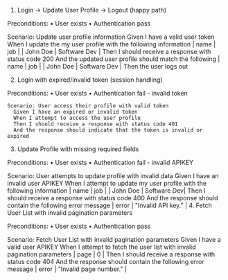1.	Login → Update User Profile → Logout (happy path) 
   
Preconditions: 
•	User exists
•	Authentication pass

Scenario: Update user profile information
    Given I have a valid user token
    When I update the my user profile with the following information
      | name       | job         	|
      | John Doe | Software Dev 	|
    Then I should receive a response with status code 200
    And the updated user profile should match the following
      | name       | job         	|
      | John Doe | Software Dev 	|
    Then the user logs out  

2.	Login with expired/invalid token (session handling) 

Preconditions: 
•	User exists
•	Authentication fail - invalid token

    Scenario: User access their profile with valid token
      Given I have an expired or invalid token
      When I attempt to access the user profile
      Then I should receive a response with status code 401
      And the response should indicate that the token is invalid or expired

3.	Update Profile with missing required fields 

Preconditions: 
•	User exists
•	Authentication fail - invalid APIKEY

  Scenario: User attempts to update profile with invalid data
    Given I have an invalid user APIKEY
    When I attempt to update my user profile with the following information
      | name     	| job             	 |
      | John Doe 	|   Software Dev|
    Then I should receive a response with status code 400
    And the response should contain the following error message
      | error | "Invalid API key." |
4.	Fetch User List with invalid pagination parameters 

Preconditions: 
•	User exists
•	Authentication pass

  Scenario: Fetch User List with invalid pagination parameters
    Given I have a valid user APIKEY
    When I attempt to fetch the user list with invalid pagination parameters
      | page | 0 |
    Then I should receive a response with status code 404
    And the response should contain the following error message
      | error | "Invalid page number." |

